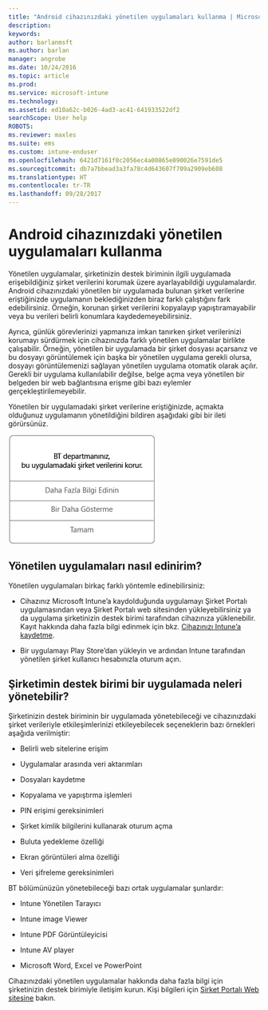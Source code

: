 ```yaml
---
title: "Android cihazınızdaki yönetilen uygulamaları kullanma | Microsoft Docs"
description: 
keywords: 
author: barlanmsft
ms.author: barlan
manager: angrobe
ms.date: 10/24/2016
ms.topic: article
ms.prod: 
ms.service: microsoft-intune
ms.technology: 
ms.assetid: ed10a62c-b026-4ad3-ac41-641933522df2
searchScope: User help
ROBOTS: 
ms.reviewer: maxles
ms.suite: ems
ms.custom: intune-enduser
ms.openlocfilehash: 6421d7161f0c2056ec4a00865e090026e7591de5
ms.sourcegitcommit: db7a7bbead3a3fa78c4d643607f709a2909eb608
ms.translationtype: HT
ms.contentlocale: tr-TR
ms.lasthandoff: 09/28/2017
---
```

# <a name="use-managed-apps-on-your-android-device"></a>Android cihazınızdaki yönetilen uygulamaları kullanma

Yönetilen uygulamalar, şirketinizin destek biriminin ilgili uygulamada erişebildiğiniz şirket verilerini korumak üzere ayarlayabildiği uygulamalardır. Android cihazınızdaki yönetilen bir uygulamada bulunan şirket verilerine eriştiğinizde uygulamanın beklediğinizden biraz farklı çalıştığını fark edebilirsiniz. Örneğin, korunan şirket verilerini kopyalayıp yapıştıramayabilir veya bu verileri belirli konumlara kaydedemeyebilirsiniz.

Ayrıca, günlük görevlerinizi yapmanıza imkan tanırken şirket verilerinizi korumayı sürdürmek için cihazınızda farklı yönetilen uygulamalar birlikte çalışabilir. Örneğin, yönetilen bir uygulamada bir şirket dosyası açarsanız ve bu dosyayı görüntülemek için başka bir yönetilen uygulama gerekli olursa, dosyayı görüntülemenizi sağlayan yönetilen uygulama otomatik olarak açılır. Gerekli bir uygulama kullanılabilir değilse, belge açma veya yönetilen bir belgeden bir web bağlantısına erişme gibi bazı eylemler gerçekleştirilemeyebilir.

Yönetilen bir uygulamadaki şirket verilerine eriştiğinizde, açmakta olduğunuz uygulamanın yönetildiğini bildiren aşağıdaki gibi bir ileti görürsünüz.

![open-managed-apps-message](./media/managed-apps-message.png)

## <a name="how-do-i-get-managed-apps"></a>Yönetilen uygulamaları nasıl edinirim?
Yönetilen uygulamaları birkaç farklı yöntemle edinebilirsiniz:

-   Cihazınız Microsoft Intune’a kaydolduğunda uygulamayı Şirket Portalı uygulamasından veya Şirket Portalı web sitesinden yükleyebilirsiniz ya da uygulama şirketinizin destek birimi tarafından cihazınıza yüklenebilir. Kayıt hakkında daha fazla bilgi edinmek için bkz. [Cihazınızı Intune’a kaydetme](enroll-your-device-in-Intune-android.md).

-   Bir uygulamayı Play Store’dan yükleyin ve ardından Intune tarafından yönetilen şirket kullanıcı hesabınızla oturum açın.

## <a name="what-can-my-company-support-manage-in-an-app"></a>Şirketimin destek birimi bir uygulamada neleri yönetebilir?
Şirketinizin destek biriminin bir uygulamada yönetebileceği ve cihazınızdaki şirket verileriyle etkileşimlerinizi etkileyebilecek seçeneklerin bazı örnekleri aşağıda verilmiştir:

-   Belirli web sitelerine erişim

-   Uygulamalar arasında veri aktarımları

-   Dosyaları kaydetme

-   Kopyalama ve yapıştırma işlemleri

-   PIN erişimi gereksinimleri

-   Şirket kimlik bilgilerini kullanarak oturum açma

-   Buluta yedekleme özelliği

-   Ekran görüntüleri alma özelliği

-   Veri şifreleme gereksinimleri

BT bölümünüzün yönetebileceği bazı ortak uygulamalar şunlardır:

-   Intune Yönetilen Tarayıcı

-   Intune image Viewer

-   Intune PDF Görüntüleyicisi

-   Intune AV player

-   Microsoft Word, Excel ve PowerPoint

Cihazınızdaki yönetilen uygulamalar hakkında daha fazla bilgi için şirketinizin destek birimiyle iletişim kurun. Kişi bilgileri için [Şirket Portalı Web sitesine](https://portal.manage.microsoft.com) bakın.
